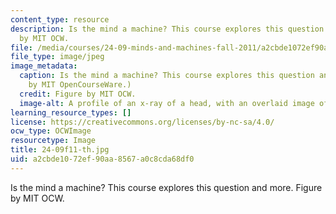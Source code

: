 ```yaml
---
content_type: resource
description: Is the mind a machine? This course explores this question and more. Figure
  by MIT OCW.
file: /media/courses/24-09-minds-and-machines-fall-2011/a2cbde1072ef90aa8567a0c8cda68df0_24-09f11-th.jpg
file_type: image/jpeg
image_metadata:
  caption: Is the mind a machine? This course explores this question and more. (Image
    by MIT OpenCourseWare.)
  credit: Figure by MIT OCW.
  image-alt: A profile of an x-ray of a head, with an overlaid image of cogs.
learning_resource_types: []
license: https://creativecommons.org/licenses/by-nc-sa/4.0/
ocw_type: OCWImage
resourcetype: Image
title: 24-09f11-th.jpg
uid: a2cbde10-72ef-90aa-8567-a0c8cda68df0
---
```

Is the mind a machine? This course explores this question and more. Figure by MIT OCW.